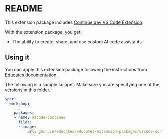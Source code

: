 # README

This extension package includes [Continue.dev VS Code Extension](https://www.continue.dev/).

With the extension package, you get:

- The ability to create, share, and use custom AI code assistants 

## Using it

You can apply this extension package following the instructions from
[Educates documentation](https://docs.educates.dev/en/stable/custom-resources/workshop-definition.html#adding-extension-packages).

The following is a sample snippet.
Make sure you are specifying one of the versions in this folder.

```yaml
spec:
  workshop:
    ...
    packages:
    - name: vscode-continue
      files:
      - image:
          url: ghcr.io/educates/educates-extension-packages/vscode-continue-dev:v1.1.52
```